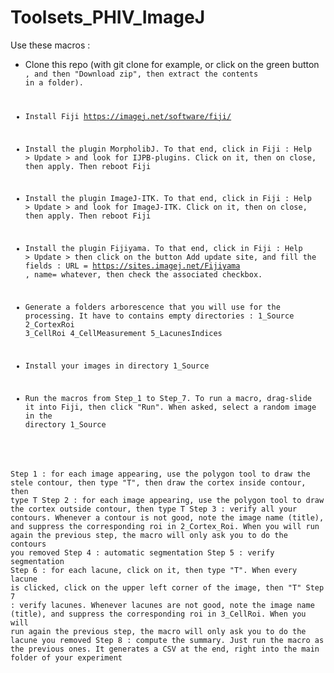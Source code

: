 # Toolsets_PHIV_ImageJ

Use these macros :
* Clone this repo (with git clone for example, or click on the green button <Code>, and then "Download zip", then extract the contents in a folder). 

* Install Fiji https://imagej.net/software/fiji/

* Install the plugin MorpholibJ. To that end, click in Fiji : Help > Update > and look for IJPB-plugins. Click on it, then on close, then apply. Then reboot Fiji

* Install the plugin ImageJ-ITK. To that end, click in Fiji : Help > Update > and look for ImageJ-ITK. Click on it, then on close, then apply. Then reboot Fiji


* Install the plugin Fijiyama. To that end, click in Fiji : Help > Update > then click on the button Add update site, and fill the fields : URL = https://sites.imagej.net/Fijiyama , name= whatever, then check the associated checkbox.

  
* Generate a folders arborescence that you will use for the processing. It have to contains empty directories :
1_Source
2_CortexRoi
3_CellRoi
4_CellMeasurement
5_LacunesIndices

* Install your images in directory 1_Source

* Run the macros from Step_1 to Step_7. To run a macro, drag-slide it into Fiji, then click "Run". When asked, select a random image in the directory 1_Source

Step 1 : for each image appearing, use the polygon tool to draw the stele contour, then type "T", then draw the cortex inside contour, then type T
Step 2 : for each image appearing, use the polygon tool to draw the cortex outside contour, then type T
Step 3 : verify all your contours. Whenever a contour is not good, note the image name (title), and suppress the corresponding roi in 2_Cortex_Roi. When you will run again the previous step, the macro will only ask you to do the contours you removed
Step 4 : automatic segmentation
Step 5 : verify segmentation
Step 6 : for each lacune, click on it, then type "T". When every lacune is clicked, click on the upper left corner of the image, then "T"
Step 7 : verify lacunes. Whenever lacunes are not good, note the image name (title), and suppress the corresponding roi in 3_CellRoi. When you will run again the previous step, the macro will only ask you to do the lacune you removed
Step 8 : compute the summary. Just run the macro as the previous ones. It generates a CSV at the end, right into the main folder of your experiment
  

